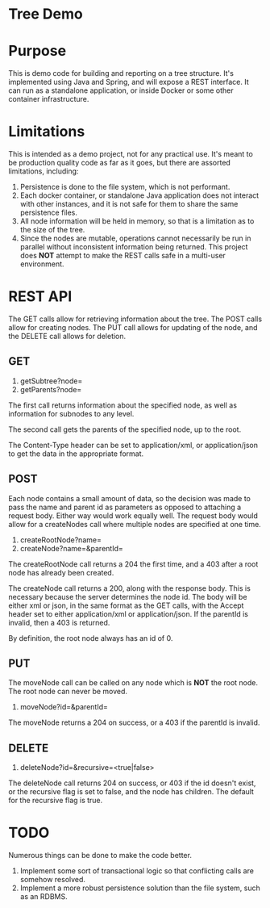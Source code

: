 Tree Demo
=========

# Purpose

This is demo code for building and reporting on a tree structure.  It's implemented using Java and Spring, and will expose a REST interface.  It can run as a standalone application, or inside Docker or some other container infrastructure.



# Limitations

This is intended as a demo project, not for any practical use.  It's meant to be production quality code as far as it goes, but there are assorted limitations, including:

1. Persistence is done to the file system, which is not performant.
2. Each docker container, or standalone Java application does not interact with other instances, and it is not safe for them to share the same persistence files.
3. All node information will be held in memory, so that is a limitation as to the size of the tree.
4. Since the nodes are mutable, operations cannot necessarily be run in parallel without inconsistent information being returned.  This project does **NOT** attempt to make the REST calls safe in a multi-user environment.

# REST API

The GET calls allow for retrieving information about the tree.  The POST calls allow for creating nodes.  The PUT call allows for updating of the node, and the DELETE call allows for deletion.

## GET

1. getSubtree?node=<id>
2. getParents?node=<id>

The first call returns information about the specified node, as well as information for subnodes to any level.

The second call gets the parents of the specified node, up to the root.

The Content-Type header can be set to application/xml, or application/json to get the data in the appropriate format.

## POST

Each node contains a small amount of data, so the decision was made to pass the name and parent id as parameters as opposed to attaching a request body.  Either way would work equally well.  The request body would allow for a createNodes call where multiple nodes are specified at one time.

1. createRootNode?name=<name>
2. createNode?name=<name>&parentId=<id>

The createRootNode call returns a 204 the first time, and a 403 after a root node has already been created.

The createNode call returns a 200, along with the response body.  This is necessary because the server determines the node id.  The body will be either xml or json, in the same format as the GET calls, with the Accept header set to either application/xml or application/json.  If the parentId is invalid, then a 403 is returned.

By definition, the root node always has an id of 0.



## PUT

The moveNode call can be called on any node which is **NOT** the root node.  The root node can never be moved.

1. moveNode?id=<id>&parentId=<id>

The moveNode returns a 204 on success, or a 403 if the parentId is invalid.

## DELETE

1. deleteNode?id=<id>&recursive=<true|false>

The deleteNode call returns 204 on success, or 403 if the id doesn't exist, or the recursive flag is set to false, and the node has children.  The default for the recursive flag is true.

# TODO

Numerous things can be done to make the code better.

1. Implement some sort of transactional logic so that conflicting calls are somehow resolved.  
2. Implement a more robust persistence solution than the file system, such as an RDBMS.